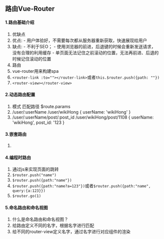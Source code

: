 ## 路由Vue-Router
#### 1.路由基础介绍
1. 优缺点
  1. 优点: 
    - 用户体验好，不需要每次都从服务器重新获取，快速展现给用户
  2. 缺点: 
    - 不利于SEO；
    - 使用浏览器的前进，后退键的时候会重新发送请求，没有合理的利用缓存
    - 单页面无法记住之前滚动的位置，无法再前进、后退的时候记住滚动的位置
2. 路由
  1. vue-router用来构建spa
  2. `<router-link :to=""></router-link>`或者`this.$router.push({path: ""})`
  3. `<router-view></router-view>`
#### 2.动态路由配置
1. 模式                            匹配路径              $route.params
2. /user/:userName                /user/wikiHong       { userName: 'wikiHong' }
3. /user/:userName/post/:post_id  /user/wikiHong/post/1108  { userName: 'wikiHong', post_id: '123 }
#### 3.嵌套路由
1. 
#### 4.编程时路由
1. 通过js来实现页面的跳转
  1. `$router.push("name")`
  2. `$router.push({path:"name"})`
  3. `$router.push({path:"name?a=123"})`或者`$router.push({path:"name", query:{a:123}})`
  4. `$router.go(1)`
#### 5.命名路由和命名视图
1. 什么是命名路由和命名视图？
  1. 给路由定义不同的名字，根据名字进行匹配
  2. 给不同的router-view定义名字，通过名字进行对应组件的渲染